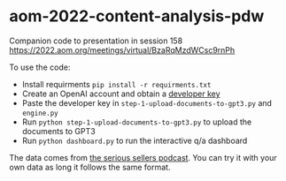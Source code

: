 # aom-2022-content-analysis-pdw
Companion code to presentation in session 158 https://2022.aom.org/meetings/virtual/BzaRqMzdWCsc9rnPh

To use the code:

- Install requirments `pip install -r requirments.txt`
- Create an OpenAI account and obtain a [developer key](https://beta.openai.com/account/api-keys)
- Paste the developer key in `step-1-upload-documents-to-gpt3.py` and `engine.py`
- Run `python step-1-upload-documents-to-gpt3.py` to upload the documents to GPT3
- Run `python dashboard.py` to run the interactive q/a dashboard

The data comes from [the serious sellers podcast](https://www.helium10.com/podcast/). You can try it with your own data as long it follows the same format.